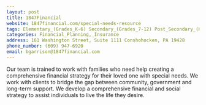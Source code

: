 ```yaml
---
layout: post
title: 1847Financial
website: 1847financial.com/special-needs-resource
tags: Elementary_(Grades_K-6) Secondary_(Grades_7-12) Post_Secondary_(High_School_and_Beyond)
categories: Financial_Planning,_Insurance
address: 161 Washington Street, Suite 1111 Conshohocken, PA 19428
phone_number: (609) 947-6920
email: bgarrison@1847financial.com
---
```

Our team is trained to work with families who need help creating a comprehensive financial strategy for their loved one with special needs. We work with clients to bridge the gap between community, government and long-term support. We develop a comprehensive financial and social strategy to assist individuals to live the life they desire.